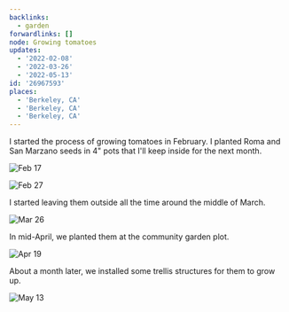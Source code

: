 ```yaml
---
backlinks:
  - garden
forwardlinks: []
node: Growing tomatoes
updates:
  - '2022-02-08'
  - '2022-03-26'
  - '2022-05-13'
id: '26967593'
places:
  - 'Berkeley, CA'
  - 'Berkeley, CA'
  - 'Berkeley, CA'
---
```

I started the process of growing tomatoes in February. I planted Roma and San Marzano seeds in 4" pots that I'll keep inside for the next month. 

![](images/26967593/IIlPssKblm.webp "Feb 17")

![](images/26967593/SqrjopYSNs.webp "Feb 27")

I started leaving them outside all the time around the middle of March. 

![](images/26967593/SJIHRFUdao.webp "Mar 26")

In mid-April, we planted them at the community garden plot. 

![](images/26967593/GqhdLnpjyt.webp "Apr 19")

About a month later, we installed some trellis structures for them to grow up.

![](images/26967593/ppoTFNbzYZ.webp "May 13")
